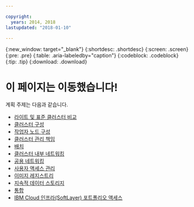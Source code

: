 ```yaml
---

copyright:
  years: 2014, 2018
lastupdated: "2018-01-10"

---
```


{:new_window: target="_blank"}
{:shortdesc: .shortdesc}
{:screen: .screen}
{:pre: .pre}
{:table: .aria-labeledby="caption"}
{:codeblock: .codeblock}
{:tip: .tip}
{:download: .download}

# 이 페이지는 이동했습니다! 

계획 주제는 다음과 같습니다. 
 - [라이트 및 표준 클러스터 비교](cs_why.html#cluster_types)
 - [클러스터 구성](cs_clusters.html#planning_clusters)
 - [작업자 노드 구성](cs_clusters.html#planning_worker_nodes)
 - [클러스터 관리 책임](cs_why.html#responsibilities)
 - [배치](cs_app.html#highly_available_apps)
 - [클러스터 내부 네트워킹](cs_secure.html#in_cluster_network)
 - [공용 네트워킹](cs_network_planning.html#planning)
 - [사용자 액세스 관리](cs_users.html#users)
 - [이미지 레지스트리](cs_images.html#planning)
 - [지속적 데이터 스토리지](cs_storage.html#planning)
 - [통합](cs_integrations.html#integrations)
 - [IBM Cloud 인프라(SoftLayer) 포트폴리오 액세스](cs_infrastructure.html#unify_accounts)
